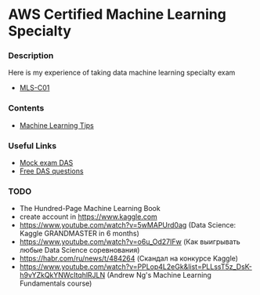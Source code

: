 # AWS Certified Machine Learning Specialty

### Description
Here is my experience of taking data machine learning specialty exam
* [MLS-C01](https://aws.amazon.com/certification/certified-machine-learning-specialty)

### Contents
* [Machine Learning Tips](https://github.com/dgaydukov/cert-aws/blob/master/ml/files/ml.md)

### Useful Links
* [Mock exam DAS](https://www.whizlabs.com/aws-certified-machine-learning-specialty)
* [Free DAS questions](https://www.examtopics.com/exams/amazon/aws-certified-machine-learning-specialty)

### TODO
* The Hundred-Page Machine Learning Book
* create account in https://www.kaggle.com
* https://www.youtube.com/watch?v=5wMAPUrd0ag (Data Science: Kaggle GRANDMASTER in 6 months)
* https://www.youtube.com/watch?v=o6u_Od27IFw (Как выигрывать любые Data Science соревнования)
* https://habr.com/ru/news/t/484264 (Скандал на конкурсе Kaggle)
* https://www.youtube.com/watch?v=PPLop4L2eGk&list=PLLssT5z_DsK-h9vYZkQkYNWcItqhlRJLN (Andrew Ng's Machine Learning Fundamentals course)